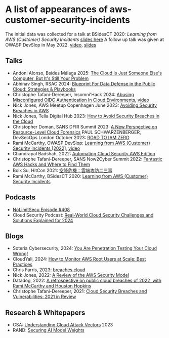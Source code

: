 # A list of appearances of aws-customer-security-incidents

The initial data was collected for a talk at BSidesCT 2020: _Learning from AWS (Customer) Security Incidents_  [slides here](https://speakerdeck.com/ramimac/learning-from-aws-customer-security-incidents)
A follow up talk was given at OWASP DevSlop in May 2022. [video](https://www.youtube.com/watch?v=JBUgAXvcObU), [slides](https://speakerdeck.com/ramimac/learning-from-aws-customer-security-incidents-2022)

## Talks

* Andoni Alonso, Bsides Málaga 2025: [The Cloud Is Just Someone Else's Computer, But It's Still Your Problem](https://github.com/unicrons/.github/blob/main/slides/The%20Cloud%20Is%20Just%20Someone%20Else's%20Computer%2C%20But%20It's%20Still%20Your%20Problem%20%40%20Bsides%20Malaga%202025.pdf)
* Abhinav Singh, RSAC 2024: [Blueprint For Data Defense in the Public Cloud: Strategies & Playbooks](https://static.rainfocus.com/rsac/us24/sess/1697499635209001eAXa/finalwebsite/2024_USA24_LAB1-R01_01_Blueprint-for-Data-Defense-in-the-Public-Cloud_1713894543832001YiEZ.pdf)
* Christophe Tafani-Dereeper, Insomni'Hack 2024: [Abusing Misconfigured OIDC Authentication In Cloud Environments](https://download.scrt.ch/insomnihack/ins24-slides/Insomni%27Hack%202024_%20Abusing%20misconfigured%20OIDC%20authentication%20in%20cloud%20environments.pdf), [video](https://www.youtube.com/watch?v=r68fyFhkeV0)
* Nick Jones, AWS Meetup Copenhagen June 2023: [Avoiding Security Breaches in AWS](https://www.nojones.net/assets/slides/withsecure_avoiding-security-breaches-in-aws_2023-06-01%20copy.pdf)
* Nick Jones, Telia Digital Hub 2023: [How to Avoid Security Breaches in the Cloud](https://www.nojones.net/assets/slides/withsecure_avoiding-security-breaches-in-the-cloud-2023-11-09.pdf)
* Christopher Doman, SANS DFIR Summit 2023: [A New Perspective on Resource-Level Cloud Forensics](https://www.slideshare.net/slideshow/a-new-perspective-on-resourcelevel-cloud-forensics/259640162)
PAUL SCHWARZENBERGER, DevSecOps London October 2023: [ROAD TO IAM ZERO](https://www.celidor.co/uploads/2/8/8/5/28854267/road_to_iam_zero.pdf)
* Rami McCarthy, OWASP DevSlop: [Learning from AWS (Customer) Security Incidents [2022]](https://speakerdeck.com/ramimac/learning-from-aws-customer-security-incidents-2022), [video](https://www.youtube.com/watch?v=JBUgAXvcObU)
* Chandrapal Badshah, 2022: [Automating Cloud Security AWS Edition](https://badshah.io/talks/slides/2022-10-12-Automating-Cloud-Security-AWS.pdf)
* Christophe Tafani-Dereeper, SANS Now2Cyber Summit 2022: [Fantastic AWS Hacks and Where to Find Them](https://docs.google.com/presentation/d/1WIg9Zctp7emuEgnehArUEwvkHSpC6JOi7ojejMX6L_s/edit#slide=id.g11aa1ea64ff_8_0)
* Boik Su, HitCon 2021: [空降危機：雲端攻防二三事](https://hitcon.org/2021/en/agenda/d90156b6-1714-4162-804a-3f9a951c213b/%E7%A9%BA%E9%99%8D%E5%8D%B1%E6%A9%9F%EF%BC%9A%E9%9B%B2%E7%AB%AF%E6%94%BB%E9%98%B2%E4%BA%8C%E4%B8%89%E4%BA%8B.pdf)
* Rami McCarthy, BSidesCT 2020: [Learning from AWS (Customer) Security Incidents](https://speakerdeck.com/ramimac/learning-from-aws-customer-security-incidents) 

## Podcasts

* [NoLimitSecu Episode #408](https://www.nolimitsecu.fr/securite-du-cloud/)
* Cloud Security Podcast: [Real-World Cloud Security Challenges and Solutions Explained for 2024](https://www.youtube.com/watch?v=jFjxhNaePFA)

## Blogs

* Soteria Cybersecurity, 2024: [You Are Penetration Testing Your Cloud Wrong!](https://blog.soteria.io/you-are-penetration-testing-your-cloud-wrong-a351cb80e281)
* CloudYali, 2024: [How to Monitor AWS Root Users at Scale: Best Practices](https://www.cloudyali.io/blogs/how-to-monitor-aws-iam-root-users-at-scale-best-practices)
* Chris Farris, 2023: [breaches.cloud](https://www.breaches.cloud/news/welcome/)
* Nick Jones, 2022: [A Review of the AWS Security Model](https://www.nojones.net/posts/a-review-of-the-aws-security-maturity-model)
* Datadog, 2022: [A retrospective on public cloud breaches of 2022, with Rami McCarthy and Houston Hopkins](https://securitylabs.datadoghq.com/articles/public-cloud-breaches-2022-mccarthy-hopkins/)
*  Christophe Tafani-Dereeper, 2021: [Cloud Security Breaches and Vulnerabilities: 2021 in Review](https://blog.christophetd.fr/cloud-security-breaches-and-vulnerabilities-2021-in-review/)

## Research & Whitepapers

* CSA: [Understanding Cloud Attack Vectors](https://cloudsecurityalliance.org/artifacts/understanding-cloud-attack-vectors) 2023
* RAND: [Securing AI Model Weights](https://www.rand.org/content/dam/rand/pubs/research_reports/RRA2800/RRA2849-1/RAND_RRA2849-1.pdf)


